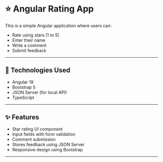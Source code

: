 # ⭐ Angular Rating App

This is a simple Angular application where users can:

- Rate using stars (1 to 5)
- Enter their name
- Write a comment
- Submit feedback

---

## 🔧 Technologies Used

- Angular 19
- Bootstrap 5
- JSON Server (for local API)
- TypeScript

---

## ✨ Features

- Star rating UI component
- Input fields with form validation
- Comment submission
- Stores feedback using JSON Server
- Responsive design using Bootstrap

---

